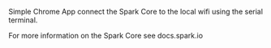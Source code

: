 Simple Chrome App connect the Spark Core to the local wifi using the serial terminal.

For more information on the Spark Core see docs.spark.io